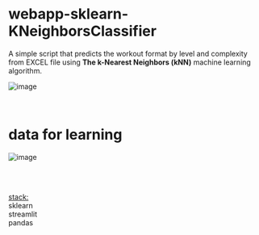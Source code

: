 # webapp-sklearn-KNeighborsClassifier


A simple script that predicts the workout format by level and complexity from EXCEL file using <b>The k-Nearest Neighbors (kNN)</b> machine learning algorithm.
<br>


![image](https://user-images.githubusercontent.com/79595418/219884804-479941ba-8b34-475c-8394-fc03f7dca1ff.png)

<br>

# data for learning
![image](https://user-images.githubusercontent.com/79595418/219884895-4d3842e2-f188-4e2a-af87-770343b370d3.png)

<br><br>

<ins>stack:</ins><br>
sklearn<br>
streamlit<br>
pandas<br>
